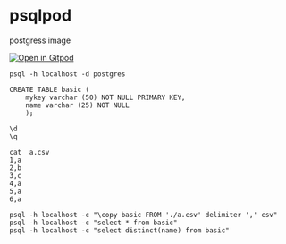 # psqlpod

postgress image

[![Open in Gitpod](https://gitpod.io/button/open-in-gitpod.svg)](https://gitpod.io/#https://github.com/tailuge/psqlpod)

```
psql -h localhost -d postgres

CREATE TABLE basic (
	mykey varchar (50) NOT NULL PRIMARY KEY,
	name varchar (25) NOT NULL
	);

\d
\q

cat  a.csv
1,a
2,b
3,c
4,a
5,a
6,a

psql -h localhost -c "\copy basic FROM './a.csv' delimiter ',' csv"
psql -h localhost -c "select * from basic"
psql -h localhost -c "select distinct(name) from basic"

```
